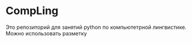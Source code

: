 # CompLing
Это репозиторий для занятий python по компьютетрной лингвистике. Можно использовать разметку 
